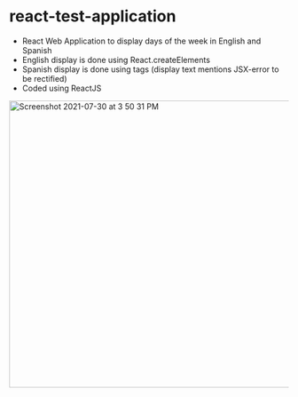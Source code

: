 # react-test-application

- React Web Application to display days of the week in English and Spanish
- English display is done using React.createElements
- Spanish display is done using tags (display text mentions JSX-error to be rectified)
- Coded using ReactJS

<img width="517" alt="Screenshot 2021-07-30 at 3 50 31 PM" src="https://user-images.githubusercontent.com/67630400/127640051-f4e1e8d2-50c0-408d-8e9a-cba19e0eeb47.png">
